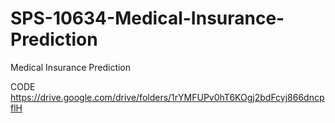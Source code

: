 # SPS-10634-Medical-Insurance-Prediction
Medical Insurance Prediction

CODE
https://drive.google.com/drive/folders/1rYMFUPv0hT6KOgj2bdFcyj866dncpflH
